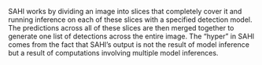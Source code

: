 SAHI works by dividing an image into slices that completely cover it and running inference on each of these slices with a specified detection model. The predictions across all of these slices are then merged together to generate one list of detections across the entire image. The “hyper” in SAHI comes from the fact that SAHI’s output is not the result of model inference but a result of computations involving multiple model inferences.
